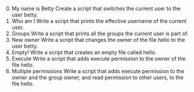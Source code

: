 0. My name is Betty
Create a script that switches the current user to the user betty.
1. Who am I
Write a script that prints the effective username of the current user.
2. Groups
Write a script that prints all the groups the current user is part of.
3. New owner
Write a script that changes the owner of the file hello to the user betty.
4. Empty!
Write a script that creates an empty file called hello.
5. Execute
Write a script that adds execute permission to the owner of the file hello.
6. Multiple permissions
Write a script that adds execute permission to the owner and the group owner, and read permission to other users, to the file hello.  
